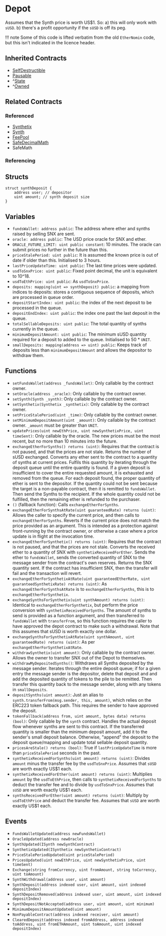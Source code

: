 # Depot

Assumes that the Synth price is worth US\$1. So: a) this will only work with `sUSD`. b) there's a profit opportunity if the `sUSD` is off its peg.

!!! note
    Some of this code is lifted verbatim from the old `EtherNomin` code, but this isn't indicated in the licence header.

## Inherited Contracts

* [SelfDestructible](SelfDestructible.md)
* [Pausable](Pausable.md)
* ^[State](State.md)
* ^[Owned](Owned.md)

## Related Contracts

### Referenced

* [Synthetix](Synthetix.md)
* [Synth](Synth.md)
* [FeePool](FeePool.md)
* [SafeDecimalMath](SafeDecimalMath.md)
* SafeMath

### Referencing

## Structs

```solidity
struct synthDeposit {
    address user; // depositor
    uint amount; // synth deposit size
}
```

## Variables

* `fundsWallet: address public`: The address where ether and synths raised by selling SNX are sent.
* `oracle: address public`: The USD price oracle for SNX and ether.
* `ORACLE_FUTURE_LIMIT: uint public constant`: 10 minutes. The oracle can submit prices no further in the future than this.
* `priceStalePeriod: uint public`: It is assumed the known price is out of date if older than this. Initialised to 3 hours.
* `lastPriceUpdateTime: uint public`: The last time prices were updated.
* `usdToSnxPrice: uint public`: Fixed point decimal, the unit is equivalent to 10^18.
* `usdToEthPrice: uint public`: As `usdToSnxPrice`.
* `deposits: mapping(uint => synthDeposit) public`: a mapping from indices to deposits: stores a contiguous sequence of deposits, which are processed in queue order.
* `depositStartIndex: uint public`: the index of the next deposit to be processed in the queue.
* `depositEndIndex: uint public`: the index one past the last deposit in the queue.
* `totalSellableDeposits: uint public`: The total quantity of synths currently in the queue.
* `minimumDepositAmount: uint public`: The minimum sUSD quantity required for a deposit to added to the queue. Initialised to 50 * `UNIT`.
* `smallDeposits: mapping(address => uint) public`: Keeps track of deposits less than `minimumDepositAmount` and allows the depositor to withdraw them.

## Functions

* `setFundsWallet(address _fundsWallet)`: Only callable by the contract owner.
* `setOracle(address _oracle)`: Only callable by the contract owner.
* `setSynth(Synth _synth)`: Only callable by the contract owner.
* `setSynthetix(Synthetix _synthetix)`: Only callable by the contract owner.
* `setPriceStalePeriod(uint _time)`: Only callable by the contract owner.
* `setMinimumDepositAmount(uint _amount)`: Only callable by the contract owner. `_amount` must be greater than `UNIT`.
* `updatePrices(uint newEthPrice, uint newSynthetixPrice, uint timeSent)`: Only callable by the oracle. The new prices must be the most recent, but no more than 10 minutes into the future.
* `exchangeEtherForSynths() returns (uint)`: Requires that the contract is not paused, and that the prices are not stale. Returns the number of sUSD exchanged. Converts any ether sent to the contract to a quantity of synths at current prices. Fulfils this quantity by iterating through the deposit queue until the entire quantity is found. If a given deposit is insufficient to cover the entire requested amount, it is exhausted and removed from the queue. For each deposit found, the proper quantity of ether is sent to the depositor. If the quantity could not be sent because the target is a non-payable contract, then it is remitted to `fundsWallet`. Then send the Synths to the recipient. If the whole quantity could not be fulfilled, then the remaining ether is refunded to the purchaser.
* `()` (fallback function): Calls `exchangeEtherForSynths`.
* `exchangeEtherForSynthsAtRate(uint guaranteedRate) returns (uint)`: Allows the caller to specify the current price, and then calls to `exchangeEtherForSynths`. Reverts if the current price does not match the price provided as an argument. This is intended as a protection against front-running by the contract owner, or otherwise a case where a price update is in flight at the invocation time.
* `exchangeEtherForSynthetix() returns (uint)`: Requires that the contract is not paused, and that the prices are not stale. Converts the received ether to a quantity of SNX with `synthetixReceivedForEther`. Sends the ether to `fundsWallet`, sends the converted quantity of SNX to the message sender from the contract's own reserves. Returns the SNX quantity sent. If the contract has insufficient SNX, then the transfer will fail and the transaction will revert.
* `exchangeEtherForSynthetixAtRate(uint guaranteedEtherRate, uint guaranteedSynthetixRate) returns (uint)`: As `exchangeEtherForSynthsAtRate` is to `exchangeEtherForSynths`, this is to `exchangeEtherForSynthetix`.
* `exchangeSynthsForSynthetix(uint synthAmount) returns (uint)`: Identical to `exchangeEtherForSynthetix`, but perform the price conversion with `synthetixReceivedForSynths`. The amount of synths to send is provided as a function argument, and then transferred to `fundsWallet` with `transferFrom`, so this function requires the caller to have approved the depot contract to make such a withdrawal. Note that this assumes that sUSD is worth exactly one dollar.
* `exchangeSynthsForSynthetixAtRate(uint synthAmount, uint guaranteedRate) returns (uint)`: As per `exchangeEtherForSynthetixAtRate`.
* `withdrawSynthetix(uint amount)`: Only callable by the contract owner. Allows the owner to transfer SNX out of the Depot to themselves.
* `withdrawMyDepositedSynths()`: Withdraws all Synths deposited by the message sender. Iterates through the entire deposit queue; if for a given entry the message sender is the depositor, delete that deposit and and add the deposited quantity of tokens to the pile to be remitted. Then transfer this quantity back to the message sender, along with any tokens in `smallDeposits`.
* `depositSynths(uint amount)`: Just an alias to `synth.transferFrom(msg.sender, this, amount)`, which relies on the ERC223 token fallback path. This requires the sender to have approved the deposit.
* `tokenFallback(address from, uint amount, bytes data) returns (bool)`: Only callable by the `synth` contract. Handles the actual deposit flow whenever synths are sent to this contract. If the transferred quantity is smaller than the minimum deposit amount, add it to the sender's small deposit balance. Otherwise, "append" the deposit to the deposit queue/mapping and update total sellable deposit quantity.
* `pricesAreStale() returns (bool)`: True if `lastPriceUpdateTime` is more than `priceStalePeriod` seconds in the past.
* `synthetixReceivedForSynths(uint amount) returns (uint)`: Divides `amount` minus the transfer fee by the `usdToSnxPrice`. Assumes that `sUSD` are worth exactly US\$1 each.
* `synthetixReceivedForEther(uint amount) returns (uint)`: Multiplies `amount` by the `usdToEthPrice`, then calls to `synthetixReceivedForSynths` to deduct the transfer fee and to divide by `usdToSnxPrice`. Assumes that `sUSD` are worth exactly US\$1 each.
* `synthsReceivedForEther(uint amount) returns (uint)`: Multiply by `usdToEthPrice` and deduct the transfer fee. Assumes that `sUSD` are worth exactly US\$1 each.

## Events

* `FundsWalletUpdated(address newFundsWallet)`
* `OracleUpdated(address newOracle)`
* `SynthUpdated(ISynth newSynthContract)`
* `SynthetixUpdated(ISynthetix newSynthetixContract)`
* `PriceStalePeriodUpdated(uint priceStalePeriod)`
* `PricesUpdated(uint newEthPrice, uint newSynthetixPrice, uint timeSent)`
* `Exchange(string fromCurrency, uint fromAmount, string toCurrency, uint toAmount)`
* `SynthWithdrawal(address user, uint amount)`
* `SynthDeposit(address indexed user, uint amount, uint indexed depositIndex)`
* `SynthDepositRemoved(address indexed user, uint amount, uint indexed depositIndex)`
* `SynthDepositNotAccepted(address user, uint amount, uint minimum)`
* `MinimumDepositAmountUpdated(uint amount)`
* `NonPayableContract(address indexed receiver, uint amount)`
* `ClearedDeposit(address indexed fromAddress, address indexed toAddress, uint fromETHAmount, uint toAmount, uint indexed depositIndex)`

